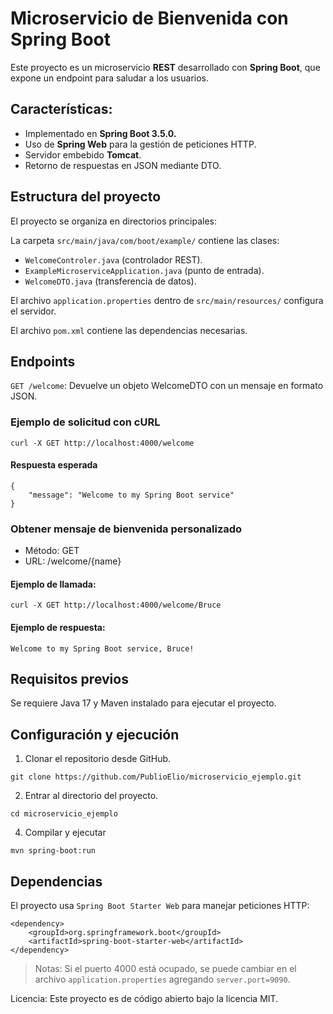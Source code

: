 # Microservicio de Bienvenida con Spring Boot
Este proyecto es un microservicio **REST** desarrollado con **Spring Boot**, que expone un endpoint para saludar a los usuarios.

## Características:

- Implementado en **Spring Boot 3.5.0.**
- Uso de **Spring Web** para la gestión de peticiones HTTP.
- Servidor embebido **Tomcat**.
- Retorno de respuestas en JSON mediante DTO.

## Estructura del proyecto

El proyecto se organiza en directorios principales:

La carpeta `src/main/java/com/boot/example/` contiene las clases:
- `WelcomeControler.java` (controlador REST).
- `ExampleMicroserviceApplication.java` (punto de entrada).
- `WelcomeDTO.java` (transferencia de datos).

El archivo `application.properties` dentro de `src/main/resources/` configura el servidor.

El archivo `pom.xml` contiene las dependencias necesarias.

## Endpoints

`GET /welcome`: Devuelve un objeto WelcomeDTO con un mensaje en formato JSON.

### Ejemplo de solicitud con cURL

```
curl -X GET http://localhost:4000/welcome
```

#### Respuesta esperada

```
{
    "message": "Welcome to my Spring Boot service"
}
```

### Obtener mensaje de bienvenida personalizado

- Método: GET
- URL: /welcome/{name}

#### Ejemplo de llamada:

```
curl -X GET http://localhost:4000/welcome/Bruce
```

#### Ejemplo de respuesta:

```
Welcome to my Spring Boot service, Bruce!
```

## Requisitos previos

Se requiere Java 17 y Maven instalado para ejecutar el proyecto.

## Configuración y ejecución

1. Clonar el repositorio desde GitHub.

```
git clone https://github.com/PublioElio/microservicio_ejemplo.git
```

2. Entrar al directorio del proyecto.

```
cd microservicio_ejemplo
```

4. Compilar y ejecutar

```
mvn spring-boot:run
```

## Dependencias
El proyecto usa `Spring Boot Starter Web` para manejar peticiones HTTP:

```
<dependency>
    <groupId>org.springframework.boot</groupId>
    <artifactId>spring-boot-starter-web</artifactId>
</dependency>
```

>Notas: Si el puerto 4000 está ocupado, se puede cambiar en el archivo `application.properties` agregando `server.port=9090`.

Licencia: Este proyecto es de código abierto bajo la licencia MIT.

